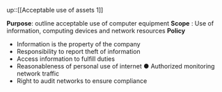 up::[[Acceptable use of assets 1]]

**Purpose**: outline acceptable use of computer equipment
**Scope** : Use of information, computing devices and network resources
**Policy**
- Information is the property of the company
- Responsibility to report theft of information
- Access information to fulfill duties
- Reasonableness of personal use of internet ● Authorized monitoring network traffic
- Right to audit networks to ensure compliance